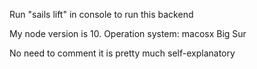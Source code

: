 Run "sails lift" in console to run this backend

My node version is 10.
Operation system: macosx Big Sur

No need to comment it is pretty much self-explanatory
